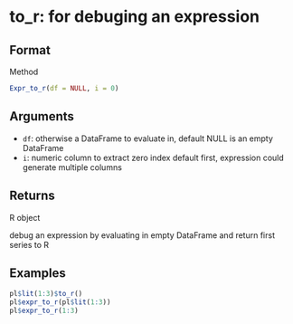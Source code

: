 # to_r: for debuging an expression

## Format

Method

```r
Expr_to_r(df = NULL, i = 0)
```

## Arguments

- `df`: otherwise a DataFrame to evaluate in, default NULL is an empty DataFrame
- `i`: numeric column to extract zero index default first, expression could generate multiple columns

## Returns

R object

debug an expression by evaluating in empty DataFrame and return first series to R

## Examples

```r
pl$lit(1:3)$to_r()
pl$expr_to_r(pl$lit(1:3))
pl$expr_to_r(1:3)
```